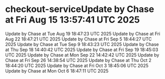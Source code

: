 # checkout-serviceUpdate by Chase at Fri Aug 15 13:57:41 UTC 2025
Update by Chase at Tue Aug 19 18:47:23 UTC 2025
Update by Chase at Fri Aug 22 18:47:21 UTC 2025
Update by Chase at Fri Sep  5 18:44:27 UTC 2025
Update by Chase at Tue Sep  9 18:43:23 UTC 2025
Update by Chase at Thu Sep 18 14:40:42 UTC 2025
Update by Chase at Fri Sep 19 18:45:03 UTC 2025
Update by Chase at Mon Sep 22 14:42:42 UTC 2025
Update by Chase at Fri Sep 26 14:38:54 UTC 2025
Update by Chase at Thu Oct  2 18:44:20 UTC 2025
Update by Chase at Fri Oct  3 18:45:06 UTC 2025
Update by Chase at Mon Oct  6 18:47:11 UTC 2025
